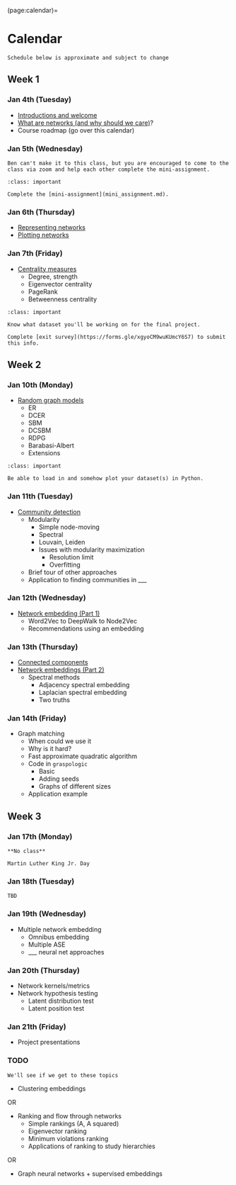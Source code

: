 (page:calendar)=
# Calendar 
```{note}
Schedule below is approximate and subject to change
```

## Week 1
### Jan 4th (Tuesday)
- [Introductions and welcome](https://bdpedigo.github.io/networks-course/welcome.html)
- [What are networks (and why should we care)]([what_are_networks](https://bdpedigo.github.io/networks-course/what_are_networks.html))?
- Course roadmap (go over this calendar)


### Jan 5th (Wednesday)
```{warning} 
Ben can't make it to this class, but you are encouraged to come to the class via zoom and help each other complete the mini-assignment.
```

```{admonition} Due
:class: important

Complete the [mini-assignment](mini_assignment.md).
```

### Jan 6th (Thursday)
- [Representing networks](representing_networks.ipynb)
- [Plotting networks](plotting_networks.ipynb)

### Jan 7th (Friday)
- [Centrality measures](centrality.ipynb)
   - Degree, strength
   - Eigenvector centrality
   - PageRank
   - Betweenness centrality

```{admonition} Due
:class: important

Know what dataset you'll be working on for the final project.

Complete [exit survey](https://forms.gle/xgyoCM9wuKUmcY6S7) to submit this info.
```

## Week 2
### Jan 10th (Monday)
- [Random graph models](random_graphs.ipynb)
   - ER
   - DCER
   - SBM
   - DCSBM
   - RDPG
   - Barabasi-Albert
   - Extensions

```{admonition} Due
:class: important

Be able to load in and somehow plot your dataset(s) in Python.
```

### Jan 11th (Tuesday)
- [Community detection](community_detection.ipynb)
   - Modularity
     - Simple node-moving
     - Spectral
     - Louvain, Leiden
     - Issues with modularity maximization
       - Resolution limit
       - Overfitting
   - Brief tour of other approaches
   - Application to finding communities in ___

### Jan 12th (Wednesday)
- [Network embedding (Part 1)](embedding.ipynb)
   - Word2Vec to DeepWalk to Node2Vec
   - Recommendations using an embedding 

### Jan 13th (Thursday)
- [Connected components](connected_components.ipynb)
- [Network embeddings (Part 2)](embedding.ipynb)
  - Spectral methods
    - Adjacency spectral embedding
    - Laplacian spectral embedding
    - Two truths
  

### Jan 14th (Friday)
- Graph matching
   - When could we use it 
   - Why is it hard?
   - Fast approximate quadratic algorithm
   - Code in `graspologic`
     - Basic
     - Adding seeds
     - Graphs of different sizes
   - Application example

## Week 3
### Jan 17th (Monday)
```{warning} 
**No class**

Martin Luther King Jr. Day
```

### Jan 18th (Tuesday)
```{warning}
TBD
```

### Jan 19th (Wednesday)
- Multiple network embedding
   - Omnibus embedding
   - Multiple ASE
   - ___ neural net approaches

### Jan 20th (Thursday)
- Network kernels/metrics
- Network hypothesis testing
   - Latent distribution test
   - Latent position test 

### Jan 21th (Friday)
- Project presentations

### TODO
```{warning}
We'll see if we get to these topics
```

- Clustering embeddings

OR 

- Ranking and flow through networks
   - Simple rankings (A, A squared)
   - Eigenvector ranking
   - Minimum violations ranking
   - Applications of ranking to study hierarchies

OR

- Graph neural networks + supervised embeddings